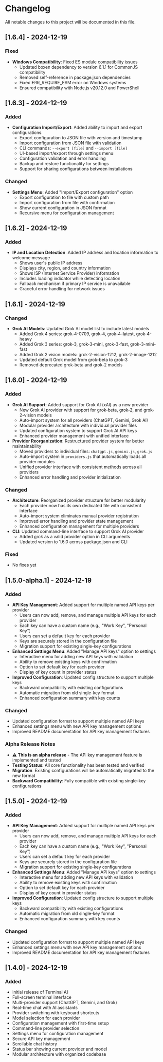 # Changelog

All notable changes to this project will be documented in this file.

## [1.6.4] - 2024-12-19

### Fixed
- **Windows Compatibility**: Fixed ES module compatibility issues
  - Updated boxen dependency to version 6.1.1 for CommonJS compatibility
  - Removed self-reference in package.json dependencies
  - Fixed ERR_REQUIRE_ESM error on Windows systems
  - Ensured compatibility with Node.js v20.12.0 and PowerShell

## [1.6.3] - 2024-12-19

### Added
- **Configuration Import/Export**: Added ability to import and export configurations
  - Export configuration to JSON file with version and timestamp
  - Import configuration from JSON file with validation
  - CLI commands: `--export [file]` and `--import [file]`
  - UI-based import/export through settings menu
  - Configuration validation and error handling
  - Backup and restore functionality for settings
  - Support for sharing configurations between installations

### Changed
- **Settings Menu**: Added "Import/Export configuration" option
  - Export configuration to file with custom path
  - Import configuration from file with confirmation
  - Show current configuration in JSON format
  - Recursive menu for configuration management

## [1.6.2] - 2024-12-19

### Added
- **IP and Location Detection**: Added IP address and location information to welcome message
  - Shows user's public IP address
  - Displays city, region, and country information
  - Shows ISP (Internet Service Provider) information
  - Includes loading indicator while detecting location
  - Fallback mechanism if primary IP service is unavailable
  - Graceful error handling for network issues

## [1.6.1] - 2024-12-19

### Changed
- **Grok AI Models**: Updated Grok AI model list to include latest models
  - Added Grok 4 series: grok-4-0709, grok-4, grok-4-latest, grok-4-heavy
  - Added Grok 3 series: grok-3, grok-3-mini, grok-3-fast, grok-3-mini-fast
  - Added Grok 2 vision models: grok-2-vision-1212, grok-2-image-1212
  - Updated default Grok model from grok-beta to grok-3
  - Removed deprecated grok-beta and grok-2 models

## [1.6.0] - 2024-12-19

### Added
- **Grok AI Support**: Added support for Grok AI (xAI) as a new provider
  - New Grok AI provider with support for grok-beta, grok-2, and grok-2-vision models
  - Auto-import system for all providers (ChatGPT, Gemini, Grok AI)
  - Modular provider architecture with individual provider files
  - Updated configuration system to support Grok AI API keys
  - Enhanced provider management with unified interface
- **Provider Reorganization**: Restructured provider system for better maintainability
  - Moved providers to individual files: `chatgpt.js`, `gemini.js`, `grok.js`
  - Auto-import system in `providers.js` that automatically loads all provider modules
  - Unified provider interface with consistent methods across all providers
  - Enhanced error handling and provider initialization

### Changed
- **Architecture**: Reorganized provider structure for better modularity
  - Each provider now has its own dedicated file with consistent interface
  - Auto-import system eliminates manual provider registration
  - Improved error handling and provider state management
  - Enhanced configuration management for multiple providers
- **CLI**: Updated command-line interface to support Grok AI provider
  - Added grok as a valid provider option in CLI arguments
  - Updated version to 1.6.0 across package.json and CLI

### Fixed
- No fixes yet

## [1.5.0-alpha.1] - 2024-12-19

### Added
- **API Key Management**: Added support for multiple named API keys per provider
  - Users can now add, remove, and manage multiple API keys for each provider
  - Each key can have a custom name (e.g., "Work Key", "Personal Key")
  - Users can set a default key for each provider
  - Keys are securely stored in the configuration file
  - Migration support for existing single-key configurations
- **Enhanced Settings Menu**: Added "Manage API keys" option to settings
  - Interactive menu for adding new API keys with validation
  - Ability to remove existing keys with confirmation
  - Option to set default key for each provider
  - Display of key count in provider status
- **Improved Configuration**: Updated config structure to support multiple keys
  - Backward compatibility with existing configurations
  - Automatic migration from old single-key format
  - Enhanced configuration summary with key counts

### Changed
- Updated configuration format to support multiple named API keys
- Enhanced settings menu with new API key management options
- Improved README documentation for API key management features

### Alpha Release Notes
- ⚠️ **This is an alpha release** - The API key management feature is implemented and tested
- **Testing Status**: All core functionality has been tested and verified
- **Migration**: Existing configurations will be automatically migrated to the new format
- **Backward Compatibility**: Fully compatible with existing single-key configurations

## [1.5.0] - 2024-12-19

### Added
- **API Key Management**: Added support for multiple named API keys per provider
  - Users can now add, remove, and manage multiple API keys for each provider
  - Each key can have a custom name (e.g., "Work Key", "Personal Key")
  - Users can set a default key for each provider
  - Keys are securely stored in the configuration file
  - Migration support for existing single-key configurations
- **Enhanced Settings Menu**: Added "Manage API keys" option to settings
  - Interactive menu for adding new API keys with validation
  - Ability to remove existing keys with confirmation
  - Option to set default key for each provider
  - Display of key count in provider status
- **Improved Configuration**: Updated config structure to support multiple keys
  - Backward compatibility with existing configurations
  - Automatic migration from old single-key format
  - Enhanced configuration summary with key counts

### Changed
- Updated configuration format to support multiple named API keys
- Enhanced settings menu with new API key management options
- Improved README documentation for API key management features

## [1.4.0] - 2024-12-19

### Added
- Initial release of Terminal AI
- Full-screen terminal interface
- Multi-provider support (ChatGPT, Gemini, and Grok)
- Real-time chat with AI assistants
- Provider switching with keyboard shortcuts
- Model selection for each provider
- Configuration management with first-time setup
- Command-line provider selection
- Settings menu for configuration management
- Secure API key management
- Scrollable chat history
- Status bar showing current provider and model
- Modular architecture with organized codebase 